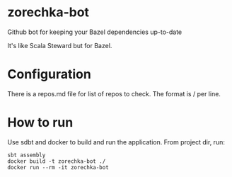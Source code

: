 # zorechka-bot
Github bot for keeping your Bazel dependencies up-to-date

It's like Scala Steward but for Bazel.

# Configuration

There is a repos.md file for list of repos to check. The format is <username>/<repo> per line. 

# How to run

Use sdbt and docker to build and run the application. From project dir, run:

    sbt assembly
    docker build -t zorechka-bot ./
    docker run --rm -it zorechka-bot